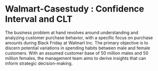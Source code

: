 # Walmart-Casestudy : Confidence Interval and CLT
The business problem at hand revolves around understanding and analyzing customer purchase behavior, with a specific focus on purchase amounts during Black Friday at Walmart Inc. The primary objective is to discern potential variations in spending habits between male and female customers. With an assumed customer base of 50 million males and 50 million females, the management team aims to derive insights that can inform strategic decision-making.
